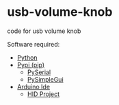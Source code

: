 # usb-volume-knob
code for usb volume knob

Software required:
- [Python](https://www.python.org/)
- [Pypi (pip)](https://pypi.org/)
  - [PySerial](https://pypi.org/project/pyserial/)
  - [PySimpleGui](https://pypi.org/project/PySimpleGUI/)
- [Arduino Ide](https://arduino.cc)
  - [HID Project](https://github.com/NicoHood/HID)
